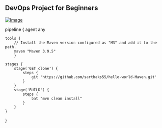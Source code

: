 ## DevOps Project for Beginners   

[![Image](https://github.com/yankils/Simple-DevOps-Project/blob/master/Devops_course.PNG "DevOps Project - CI/CD with Jenkins Ansible Docker Kubernetes ")](https://www.udemy.com/course/valaxy-devops/?referralCode=8147A5CF4C8C7D9E253F)

pipeline {
    agent any
    
    tools {
        // Install the Maven version configured as "M3" and add it to the path.
        maven "Maven 3.9.5"
        }

    stages {
        stage('GET clone') {
            steps {
                git 'https://github.com/sarthaks55/hello-world-Maven.git'
            }
        }
        stage('BUILD') {
            steps {
                bat "mvn clean install"
            }
        }
    }
}

